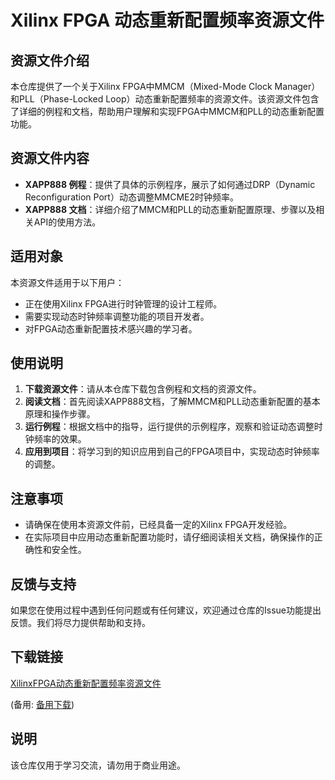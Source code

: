 # Xilinx FPGA 动态重新配置频率资源文件

## 资源文件介绍

本仓库提供了一个关于Xilinx FPGA中MMCM（Mixed-Mode Clock Manager）和PLL（Phase-Locked Loop）动态重新配置频率的资源文件。该资源文件包含了详细的例程和文档，帮助用户理解和实现FPGA中MMCM和PLL的动态重新配置功能。

## 资源文件内容

- **XAPP888 例程**：提供了具体的示例程序，展示了如何通过DRP（Dynamic Reconfiguration Port）动态调整MMCME2时钟频率。
- **XAPP888 文档**：详细介绍了MMCM和PLL的动态重新配置原理、步骤以及相关API的使用方法。

## 适用对象

本资源文件适用于以下用户：

- 正在使用Xilinx FPGA进行时钟管理的设计工程师。
- 需要实现动态时钟频率调整功能的项目开发者。
- 对FPGA动态重新配置技术感兴趣的学习者。

## 使用说明

1. **下载资源文件**：请从本仓库下载包含例程和文档的资源文件。
2. **阅读文档**：首先阅读XAPP888文档，了解MMCM和PLL动态重新配置的基本原理和操作步骤。
3. **运行例程**：根据文档中的指导，运行提供的示例程序，观察和验证动态调整时钟频率的效果。
4. **应用到项目**：将学习到的知识应用到自己的FPGA项目中，实现动态时钟频率的调整。

## 注意事项

- 请确保在使用本资源文件前，已经具备一定的Xilinx FPGA开发经验。
- 在实际项目中应用动态重新配置功能时，请仔细阅读相关文档，确保操作的正确性和安全性。

## 反馈与支持

如果您在使用过程中遇到任何问题或有任何建议，欢迎通过仓库的Issue功能提出反馈。我们将尽力提供帮助和支持。

## 下载链接
[XilinxFPGA动态重新配置频率资源文件](https://pan.quark.cn/s/b23e9d08a531) 

(备用: [备用下载](https://pan.baidu.com/s/1YAoKn5ggdf5BhqXJfhvMKA?pwd=1234))

## 说明

该仓库仅用于学习交流，请勿用于商业用途。
